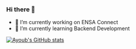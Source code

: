 ### Hi there 👋

- 🔭 I’m currently working on ENSA Connect
- 🌱 I’m currently learning Backend Development

[![Ayoub's GitHub stats](https://github-readme-stats.vercel.app/api?username=AyoubTRD&count_private=true&show_icons=true&hide=prs)](#)
